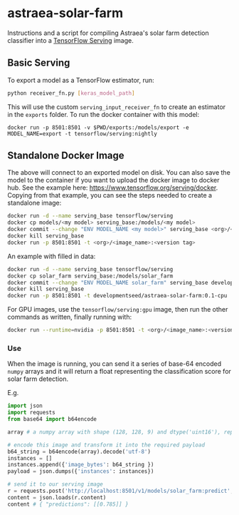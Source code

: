 # astraea-solar-farm

Instructions and a script for compiling Astraea's solar farm detection classifier into a [TensorFlow Serving](https://github.com/tensorflow/serving) image.

## Basic Serving

To export a model as a TensorFlow estimator, run:
```sh
python receiver_fn.py [keras_model_path]
```

This will use the custom `serving_input_receiver_fn` to create an estimator in the `exports` folder. To run the docker container with this model:

```
docker run -p 8501:8501 -v $PWD/exports:/models/export -e MODEL_NAME=export -t tensorflow/serving:nightly
```

## Standalone Docker Image

The above will connect to an exported model on disk. You can also save the model to the container if you want to upload the docker image to docker hub. See the example here: https://www.tensorflow.org/serving/docker. Copying from that example, you can see the steps needed to create a standalone image:

```sh
docker run -d --name serving_base tensorflow/serving
docker cp models/<my model> serving_base:/models/<my model>
docker commit --change "ENV MODEL_NAME <my model>" serving_base <org>/<image_name>:<version_tag>
docker kill serving_base
docker run -p 8501:8501 -t <org>/<image_name>:<version tag>
```

An example with filled in data:
```sh
docker run -d --name serving_base tensorflow/serving
docker cp solar_farm serving_base:/models/solar_farm
docker commit --change "ENV MODEL_NAME solar_farm" serving_base developmentseed/astraea-solar-farm:0.1-cpu
docker kill serving_base
docker run -p 8501:8501 -t developmentseed/astraea-solar-farm:0.1-cpu
```

For GPU images, use the `tensorflow/serving:gpu` image, then run the other commands as written, finally running with:
```sh
docker run --runtime=nvidia -p 8501:8501 -t <org>/<image_name>:<version_tag w/ `-gpu`>
```

### Use

When the image is running, you can send it a series of base-64 encoded `numpy` arrays and it will return a float representing the classification score for solar farm detection.

E.g.
```python
import json
import requests
from base64 import b64encode

array # a numpy array with shape (128, 128, 9) and dtype('uint16'), representing the Digital Numbers of Bands 2, 3, 4, 8, 5, 6, 7, 11, 12 of Sentinel 2 L1C data

# encode this image and transform it into the required payload
b64_string = b64encode(array).decode('utf-8')
instances = []
instances.append({'image_bytes': b64_string })
payload = json.dumps({'instances': instances})

# send it to our serving image
r = requests.post('http://localhost:8501/v1/models/solar_farm:predict', data=payload)
content = json.loads(r.content)
content # { "predictions": [[0.785]] }
```

